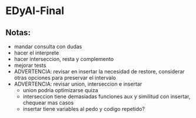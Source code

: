 # EDyAl-Final

## Notas:
* mandar consulta con dudas
* hacer el interprete
* hacer interseccion, resta y complemento
* mejorar tests
* ADVERTENCIA: revisar en insertar la necesidad de restore, considerar otras opciones para preservar el intervalo
* ADVERTENCIA: revisar union, interseccion e insertar
    * union podria optimizarse quiza
    * interseccion tiene demasiadas funciones aux y similitud con insertar, chequear mas casos
    * insertar tiene variables al pedo y codigo repetido?